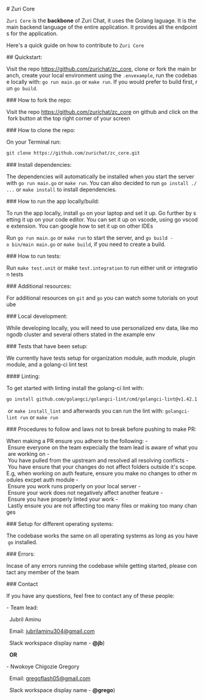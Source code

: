 # Zuri Core

`Zuri Core` is the **backbone** of Zuri Chat, it uses the Golang laguage. It is the main backend language of the entire application. It provides all the endpoints for the application.

Here's a quick guide on how to contribute to `Zuri Core`

## Quickstart: 

Visit the repo <https://github.com/zurichat/zc_core>, clone or fork the main branch, create your local environment using the `.envexample`, run the codebase locally with: `go run main.go` or `make run`. If you would prefer to build first, run `go build`.

### How to fork the repo: 

Visit the repo <https://github.com/zurichat/zc_core> on github and click on the fork button at the top right corner of your screen

### How to clone the repo: 

On your Terminal run: 

```bash
git clone https://github.com/zurichat/zc_core.git
```

### Install dependencies: 

The dependencies will automatically be installed when you start the server with `go run main.go` or `make run`. You can also decided to run `go install ./...` or `make install` to install dependencies.

### How to run the app locally/build: 

To run the app locally, install `go` on your laptop and set it up. Go further by setting it up on your code editor. You can set it up on vscode, using go vscode extension. You can google how to set it up on other IDEs

Run `go run main.go` or `make run` to start the server, and `go build -o bin/main main.go` or `make build`, if you need to create a build.

### How to run tests: 

Run `make test.unit` or make `test.integration` to run either unit or integration tests

### Additional resources: 

For additional resources on `git` and `go` you can watch some tutorials on youtube

### Local development: 

While developing locally, you will need to use personalized env data, like mongodb cluster and several others stated in the example env

### Tests that have been setup: 

We currently have tests setup for organization module, auth module, plugin module, and a golang-ci lint test

#### Linting: 

To get started with linting install the golang-ci lint with: 

```bash
go install github.com/golangci/golangci-lint/cmd/golangci-lint@v1.42.1
```

 or `make install_lint` and afterwards you can run the lint with: `golangci-lint run` or `make run`

### Procedures to follow and laws not to break before pushing to make PR: 

When making a PR ensure you adhere to the following:
- Ensure everyone on the team expecially the team lead is aware of what you are working on
- You have pulled from the upstream and resolved all resolving conflicts
- You have ensure that your changes do not affect folders outside it's scope. E.g, when working on auth feature, ensure you make no changes to other modules excpet auth module
- Ensure you work runs properly on your local server
- Ensure your work does not negatively affect another feature
- Ensure you have properly linted your work
- Lastly ensure you are not affecting too many files or making too many changes

### Setup for different operating systems: 

The codebase works the same on all operating systems as long as you have `go` installed.

### Errors: 

Incase of any errors running the codebase while getting started, please contact any member of the team

### Contact

If you have any questions, feel free to contact any of these people:

- Team lead:

  Jubril Aminu

  Email: <jubrilaminu304@gmail.com>

  Slack workspace display name - **@jb**)

  **OR**

- Nwokoye Chigozie Gregory

  Email: <gregoflash05@gmail.com>

  Slack workspace display name - **@grego**)